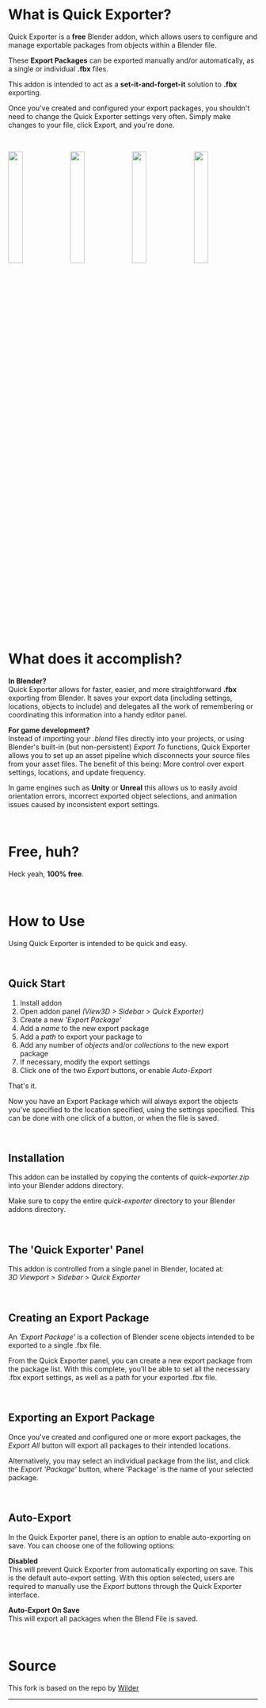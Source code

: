 # What is Quick Exporter?
Quick Exporter is a **free** Blender addon, which allows users to configure and manage exportable packages from objects within a Blender file.

These **Export Packages** can be exported manually and/or automatically, as a single or individual **.fbx** files.

This addon is intended to act as a **set-it-and-forget-it** solution to **.fbx** exporting.

Once you've created and configured your export packages, you shouldn't need to change the Quick Exporter settings very often. Simply make changes to your file, click Export, and you're done.

<br>
<p float="left">
  <img src="screenshots/001.png" width="24%" />
  <img src="screenshots/002.png" width="24%" /> 
  <img src="screenshots/003.png" width="24%" />
  <img src="screenshots/004.png" width="24%" />
</p>
<br>

# What does it accomplish?
**In Blender?**  
Quick Exporter allows for faster, easier, and more straightforward **.fbx** exporting from Blender. It saves your export data (including settings, locations, objects to include) and delegates all the work of remembering or coordinating this information into a handy editor panel.

**For game development?**  
Instead of importing your *.blend* files directly into your projects, or using Blender's built-in (but non-persistent) *Export To* functions, Quick Exporter allows you to set up an asset pipeline which disconnects your source files from your asset files. The benefit of this being: More control over export settings, locations, and update frequency.

In game engines such as **Unity** or **Unreal** this allows us to easily avoid orientation errors, incorrect exported object selections, and animation issues caused by inconsistent export settings.

<br>

# Free, huh?

Heck yeah, **100% free**.

<br>

# How to Use
Using Quick Exporter is intended to be quick and easy.

<br>

## Quick Start
1. Install addon
2. Open addon panel *(View3D > Sidebar > Quick Exporter)*
3. Create a new *'Export Package'*
4. Add a *name* to the new export package
5. Add a *path* to export your package to
6. Add any number of *objects* and/or *collections* to the new export package
7. If necessary, modify the export settings
8. Click one of the two *Export* buttons, or enable *Auto-Export*

That's it.

Now you have an Export Package which will always export the objects you've specified to the location specified, using the settings specified. This can be done with one click of a button, or when the file is saved.

<br>

## Installation
This addon can be installed by copying the contents of *quick-exporter.zip* into your Blender addons directory.

Make sure to copy the entire *quick-exporter* directory to your Blender addons directory.

<br>

## The 'Quick Exporter' Panel
This addon is controlled from a single panel in Blender, located at:  
*3D Viewport &gt; Sidebar &gt; Quick Exporter*

<br>

## Creating an Export Package
An *'Export Package'* is a collection of Blender scene objects intended to be exported to a single .fbx file.

From the Quick Exporter panel, you can create a new export package from the package list. With this complete, you'll be able to set all the necessary .fbx export settings, as well as a path for your exported .fbx file.

<br>

## Exporting an Export Package
Once you've created and configured one or more export packages, the *Export All* button will export all packages to their intended locations.

Alternatively, you may select an individual package from the list, and click the *Export 'Package'* button, where 'Package' is the name of your selected package.

<br>

## Auto-Export
In the Quick Exporter panel, there is an option to enable auto-exporting on save. You can choose one of the following options:

**Disabled**  
This will prevent Quick Exporter from automatically exporting on save. This is the default auto-export setting. With this option selected, users are required to manually use the <em>Export</em> buttons through the Quick Exporter interface.

**Auto-Export On Save**  
This will export all packages when the Blend File is saved.

<br>

# Source

This fork is based on the repo by [Wilder](https://wilder.games)

---

<br>
